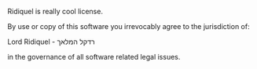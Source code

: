 Ridiquel is really cool license. 

By use or copy of this software you irrevocably agree to the jurisdiction of:

Lord Ridiquel -  רדקל המלאך

in the governance of all software related legal issues.
